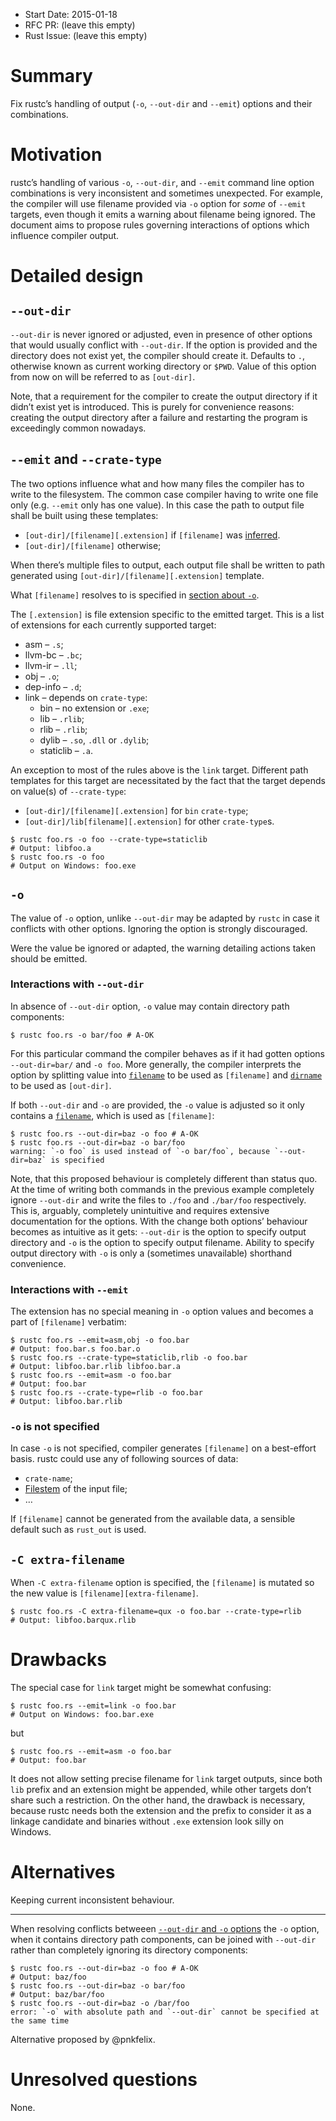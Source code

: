 - Start Date: 2015-01-18
- RFC PR: (leave this empty)
- Rust Issue: (leave this empty)

# Summary

Fix rustc’s handling of output (`-o`, `--out-dir` and `--emit`) options and their combinations.

# Motivation

rustc’s handling of various `-o`, `--out-dir`, and `--emit` command line option combinations is
very inconsistent and sometimes unexpected. For example, the compiler will use filename provided
via `-o` option for *some* of `--emit` targets, even though it emits a warning about filename being
ignored. The document aims to propose rules governing interactions of options which influence
compiler output.

# Detailed design

## `--out-dir`

`--out-dir` is never ignored or adjusted, even in presence of other options that would usually
conflict with `--out-dir`. If the option is provided and the directory does not exist yet, the
compiler should create it. Defaults to `.`, otherwise known as current working directory or `$PWD`.
Value of this option from now on will be referred to as `[out-dir]`.

Note, that a requirement for the compiler to create the output directory if it didn’t exist yet is
introduced. This is purely for convenience reasons: creating the output directory after a failure
and restarting the program is exceedingly common nowadays.

## `--emit` and `--crate-type`

The two options influence what and how many files the compiler has to write to the filesystem. The
common case compiler having to write one file only (e.g. `--emit` only has one value). In this case
the path to output file shall be built using these templates:

* `[out-dir]/[filename][.extension]` if `[filename]` was [inferred][inferred].
* `[out-dir]/[filename]` otherwise;

[inferred]: #-o-is-not-specified

When there’s multiple files to output, each output file shall be written to path generated using
`[out-dir]/[filename][.extension]` template.

What `[filename]` resolves to is specified in [section about `-o`](#-o).

The `[.extension]` is file extension specific to the emitted target. This is a list of extensions
for each currently supported target:

* asm – `.s`;
* llvm-bc – `.bc`;
* llvm-ir – `.ll`;
* obj – `.o`;
* dep-info – `.d`;
* link – depends on `crate-type`:
  * bin – no extension or `.exe`;
  * lib – `.rlib`;
  * rlib – `.rlib`;
  * dylib – `.so`, `.dll` or `.dylib`;
  * staticlib – `.a`.

An exception to most of the rules above is the `link` target. Different path templates for this
target are necessitated by the fact that the target depends on value(s) of `--crate-type`:

* `[out-dir]/[filename][.extension]` for `bin` `crate-type`;
* `[out-dir]/lib[filename][.extension]` for other `crate-type`s.

```
$ rustc foo.rs -o foo --crate-type=staticlib
# Output: libfoo.a
$ rustc foo.rs -o foo
# Output on Windows: foo.exe
```

## `-o`

The value of `-o` option, unlike `--out-dir` may be adapted by `rustc` in case it conflicts with
other options. Ignoring the option is strongly discouraged.

Were the value be ignored or adapted, the warning detailing actions taken should be emitted.

### Interactions with `--out-dir`

In absence of `--out-dir` option, `-o` value may contain directory path components:

    $ rustc foo.rs -o bar/foo # A-OK

For this particular command the compiler behaves as if it had gotten options `--out-dir=bar/` and
`-o foo`. More generally, the compiler interprets the option by splitting value into
[`filename`][filename] to be used as `[filename]` and [`dirname`][dirname] to be used as
`[out-dir]`.

[filename]: http://doc.rust-lang.org/std/path/trait.GenericPath.html#tymethod.filename
[dirname]: http://doc.rust-lang.org/std/path/trait.GenericPath.html#tymethod.dirname

If both `--out-dir` and `-o` are provided, the `-o` value is adjusted so it only contains a
[`filename`][filename], which is used as `[filename]`:

    $ rustc foo.rs --out-dir=baz -o foo # A-OK
    $ rustc foo.rs --out-dir=baz -o bar/foo
    warning: `-o foo` is used instead of `-o bar/foo`, because `--out-dir=baz` is specified

Note, that this proposed behaviour is completely different than status quo. At the time of writing
both commands in the previous example completely ignore `--out-dir` and write the files to `./foo`
and `./bar/foo` respectively. This is, arguably, completely unintuitive and requires extensive
documentation for the options. With the change both options’ behaviour becomes as intuitive as it
gets: `--out-dir` is the option to specify output directory and `-o` is the option to specify
output filename. Ability to specify output directory with `-o` is only a (sometimes unavailable)
shorthand convenience.

### Interactions with `--emit`

The extension has no special meaning in `-o` option values and becomes a part of `[filename]`
verbatim:

    $ rustc foo.rs --emit=asm,obj -o foo.bar
    # Output: foo.bar.s foo.bar.o
    $ rustc foo.rs --crate-type=staticlib,rlib -o foo.bar
    # Output: libfoo.bar.rlib libfoo.bar.a
    $ rustc foo.rs --emit=asm -o foo.bar
    # Output: foo.bar
    $ rustc foo.rs --crate-type=rlib -o foo.bar
    # Output: libfoo.bar.rlib

### `-o` is not specified

In case `-o` is not specified, compiler generates `[filename]` on a best-effort basis. rustc could
use any of following sources of data:

* `crate-name`;
* [Filestem][filestem] of the input file;
* …

[filestem]: http://doc.rust-lang.org/std/path/trait.GenericPath.html#method.filestem

If `[filename]` cannot be generated from the available data, a sensible default such as `rust_out`
is used.

## `-C extra-filename`

When `-C extra-filename` option is specified, the `[filename]` is mutated so the new value is
`[filename][extra-filename]`.

    $ rustc foo.rs -C extra-filename=qux -o foo.bar --crate-type=rlib
    # Output: libfoo.barqux.rlib

# Drawbacks

The special case for `link` target might be somewhat confusing:

    $ rustc foo.rs --emit=link -o foo.bar
    # Output on Windows: foo.bar.exe

but

    $ rustc foo.rs --emit=asm -o foo.bar
    # Output: foo.bar

It does not allow setting precise filename for `link` target outputs, since both `lib` prefix and
an extension might be appended, while other targets don’t share such a restriction. On the other
hand, the drawback is necessary, because rustc needs both the extension and the prefix to consider
it as a linkage candidate and binaries without `.exe` extension look silly on Windows.

# Alternatives

Keeping current inconsistent behaviour.

---

When resolving conflicts betweeen [`--out-dir` and `-o` options](#interactions-with---out-dir) the
`-o` option, when it contains directory path components, can be joined with `--out-dir` rather
than completely ignoring its directory components:

    $ rustc foo.rs --out-dir=baz -o foo # A-OK
    # Output: baz/foo
    $ rustc foo.rs --out-dir=baz -o bar/foo
    # Output: baz/bar/foo
    $ rustc foo.rs --out-dir=baz -o /bar/foo
    error: `-o` with absolute path and `--out-dir` cannot be specified at the same time

Alternative proposed by @pnkfelix.

# Unresolved questions

None.
